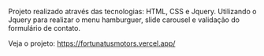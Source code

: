 Projeto realizado através das tecnologias: 
HTML, CSS e Jquery. 
Utilizando o Jquery para realizar o menu hamburguer, slide carousel e validação do formulário de contato.

Veja o projeto: https://fortunatusmotors.vercel.app/
